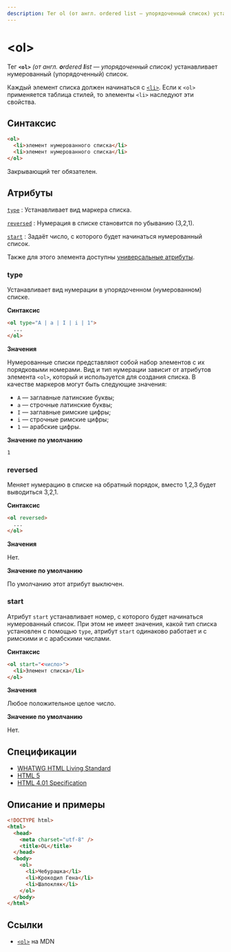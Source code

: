```yaml
---
description: Тег ol (от англ. ordered list — упорядоченный список) устанавливает нумерованный (упорядоченный) список
---
```


# &lt;ol&gt;

Тег **`<ol>`** _(от англ. **o**rdered **l**ist — упорядоченный список)_ устанавливает нумерованный (упорядоченный) список.

Каждый элемент списка должен начинаться с [`<li>`](li.md). Если к `<ol>` применяется таблица стилей, то элементы `<li>` наследуют эти свойства.

## Синтаксис

```html
<ol>
  <li>элемент нумерованного списка</li>
  <li>элемент нумерованного списка</li>
</ol>
```

Закрывающий тег обязателен.

## Атрибуты

[`type`](#type)
: Устанавливает вид маркера списка.

[`reversed`](#reversed)
: Нумерация в списке становится по убыванию (3,2,1).

[`start`](#start)
: Задаёт число, с которого будет начинаться нумерованный список.

Также для этого элемента доступны [универсальные атрибуты](uni-attr.md).

### type

Устанавливает вид нумерации в упорядоченном (нумерованном) списке.

**Синтаксис**

```html
<ol type="A | a | I | i | 1">
  ...
</ol>
```

**Значения**

Нумерованные списки представляют собой набор элементов с их порядковыми номерами. Вид и тип нумерации зависит от атрибутов элемента `<ol>`, который и используется для создания списка. В качестве маркеров могут быть следующие значения:

- `A` — заглавные латинские буквы;
- `a` — строчные латинские буквы;
- `I` — заглавные римские цифры;
- `i` — строчные римские цифры;
- `1` — арабские цифры.

**Значение по умолчанию**

`1`

### reversed

Меняет нумерацию в списке на обратный порядок, вместо 1,2,3 будет выводиться 3,2,1.

**Синтаксис**

```html
<ol reversed>
  ...
</ol>
```

**Значения**

Нет.

**Значение по умолчанию**

По умолчанию этот атрибут выключен.

### start

Атрибут `start` устанавливает номер, с которого будет начинаться нумерованный список. При этом не имеет значения, какой тип списка установлен с помощью `type`, атрибут `start` одинаково работает и с римскими и с арабскими числами.

**Синтаксис**

```html
<ol start="<число>">
  <li>Элемент списка</li>
</ol>
```

**Значения**

Любое положительное целое число.

**Значение по умолчанию**

Нет.

## Спецификации

- [WHATWG HTML Living Standard](https://html.spec.whatwg.org/multipage/semantics.html#the-ol-element)
- [HTML 5](http://www.w3.org/TR/html5/grouping-content.html#the-ol-element)
- [HTML 4.01 Specification](http://www.w3.org/TR/html401/struct/lists.html#h-10.2)

## Описание и примеры

```html
<!DOCTYPE html>
<html>
  <head>
    <meta charset="utf-8" />
    <title>OL</title>
  </head>
  <body>
    <ol>
      <li>Чебурашка</li>
      <li>Крокодил Гена</li>
      <li>Шапокляк</li>
    </ol>
  </body>
</html>
```

## Ссылки

- [`<ol>`](https://developer.mozilla.org/ru/docs/Web/HTML/Element/ol) на MDN

